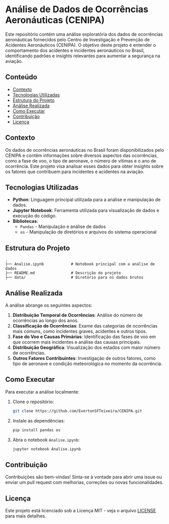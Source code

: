 # Análise de Dados de Ocorrências Aeronáuticas (CENIPA)

Este repositório contém uma análise exploratória dos dados de ocorrências aeronáuticas fornecidos pelo Centro de Investigação e Prevenção de Acidentes Aeronáuticos (CENIPA). O objetivo deste projeto é entender o comportamento dos acidentes e incidentes aeronáuticos no Brasil, identificando padrões e insights relevantes para aumentar a segurança na aviação.

## Conteúdo

- [Contexto](#contexto)
- [Tecnologias Utilizadas](#tecnologias-utilizadas)
- [Estrutura do Projeto](#estrutura-do-projeto)
- [Análise Realizada](#análise-realizada)
- [Como Executar](#como-executar)
- [Contribuição](#contribuição)
- [Licença](#licença)

## Contexto

Os dados de ocorrências aeronáuticas no Brasil foram disponibilizados pelo CENIPA e contêm informações sobre diversos aspectos das ocorrências, como a fase de voo, o tipo de aeronave, o número de vítimas e o ano de ocorrência. Este projeto visa analisar esses dados para obter insights sobre os fatores que contribuem para incidentes e acidentes na aviação.

## Tecnologias Utilizadas

- **Python**: Linguagem principal utilizada para a análise e manipulação de dados.
- **Jupyter Notebook**: Ferramenta utilizada para visualização de dados e execução do código.
- **Bibliotecas**:
  - `Pandas` - Manipulação e análise de dados
  - `os` - Manipulação de diretórios e arquivos do sistema operacional

## Estrutura do Projeto

```plaintext
.
├── Analise.ipynb            # Notebook principal com a análise de dados
├── README.md                # Descrição do projeto
├── data/                    # Diretório para os dados brutos
```

## Análise Realizada

A análise abrange os seguintes aspectos:

1. **Distribuição Temporal de Ocorrências**: Análise do número de ocorrências ao longo dos anos.
2. **Classificação de Ocorrências**: Exame das categorias de ocorrências mais comuns, como incidentes graves, acidentes e outros tipos.
3. **Fase do Voo e Causas Primárias**: Identificação das fases de voo em que ocorrem mais incidentes e análise das causas principais.
4. **Distribuição Geográfica**: Visualização dos estados com maior número de ocorrências.
5. **Outros Fatores Contribuintes**: Investigação de outros fatores, como tipo de aeronave e condição meteorológica no momento da ocorrência.

## Como Executar

Para executar a análise localmente:

1. Clone o repositório:
   ```bash
   git clone https://github.com/EvertonSFTeixeira/CENIPA.git
   ```

2. Instale as dependências:
   ```bash
   pip install pandas os
   ```

3. Abra o notebook `Analise.ipynb`:
   ```bash
   jupyter notebook Analise.ipynb
   ```

## Contribuição

Contribuições são bem-vindas! Sinta-se à vontade para abrir uma issue ou enviar um pull request com melhorias, correções ou novas funcionalidades.

## Licença

Este projeto está licenciado sob a Licença MIT - veja o arquivo [LICENSE](LICENSE) para mais detalhes.
